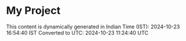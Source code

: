 # My Project

This content is dynamically generated in Indian Time (IST): 2024-10-23 16:54:40 IST
Converted to UTC: 2024-10-23 11:24:40 UTC
